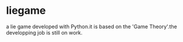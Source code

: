 # liegame
a lie game developed with Python.it is based on the 'Game Theory'.the developping job is still on work.
